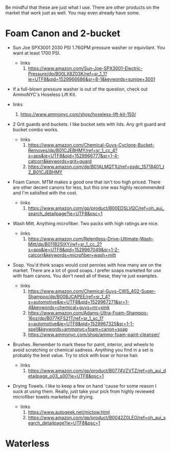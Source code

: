 Be mindful that these are just what I use. There are other products on the market that work just as well. You may even already have some.

# Foam Canon and 2-bucket

* Sun Joe SPX3001 2030 PSI 1.76GPM pressure washer or equivilant. You want at least 1700 PSI.
  * links
    1. https://www.amazon.com/Sun-Joe-SPX3001-Electric-Pressure/dp/B00LX8Z03K/ref=sr_1_1?ie=UTF8&qid=1529966686&sr=8-1&keywords=sunjoe+3001

 * If a full-blown pressure washer is out of the question, check out AmmoNYC's Hoseless Lift Kit.
  * links
     1. https://www.ammonyc.com/shop/hoseless-lift-kit-150/

* 2 Grit guards and buckets. I like bucket sets with lids. Any grit guard and bucket combo works.
  * links
     1. https://www.amazon.com/Chemical-Guys-Cyclone-Bucket-Removes/dp/B01CJEBHMY/ref=sr_1_cc_4?s=aps&ie=UTF8&qid=1529966777&sr=1-4-catcorr&keywords=grit+guard
     2. https://www.amazon.com/dp/B01ALMQT1U/ref=psdc_15718401_t2_B01CJEBHMY

* Foam Canon. MTM makes a good one that isn't too high priced. There are other decent canons for less, but this one was highly recommended and I'm satisfied with the cost.
  * links
    1. https://www.amazon.com/gp/product/B00EDSLVQC/ref=oh_aui_search_detailpage?ie=UTF8&psc=1

* Wash Mitt. Anything microfiber. Two packs with high ratings are nice.
  * links
    1. https://www.amazon.com/Relentless-Drive-Ultimate-Wash-Mitt/dp/B011B25IXY/ref=sr_1_cc_2?s=aps&ie=UTF8&qid=1529967049&sr=1-2-catcorr&keywords=microfiber+wash+mitt

* Soap. You'd think soaps would cost pennies with how many are on the market. There are a lot of good soaps. I prefer soaps marketed for use with foam canons. You don't need all of these, they're just examples.
  * links
    1. https://www.amazon.com/Chemical-Guys-CWS_402-Super-Shampoo/dp/B00BJCAPEE/ref=sr_1_4?s=automotive&ie=UTF8&qid=1529967271&sr=1-4&keywords=chemical+guys+mr+pink
    2. https://www.amazon.com/Adams-Ultra-Foam-Shampoo-16oz/dp/B077KFS21T/ref=sr_1_sc_1?s=automotive&ie=UTF8&qid=1529967325&sr=1-1-spell&keywords=ammonyc+foam+canon+soap
    3. https://www.ammonyc.com/shop/ammo-foam-paint-cleanser/

* Brushes. Remember to mark these for paint, interior, and wheels to avoid scratching or chemical sadness. Anything you find in a set is probably the best value. Try to stick with boar or horse hair.
  * links
    1. https://www.amazon.com/gp/product/B0774VZVTZ/ref=oh_aui_detailpage_o03_s00?ie=UTF8&psc=1

* Drying Towels. I like to keep a few on hand 'cause for some reason I suck at using them. Really, just take your pick from highly reviewed microfiber towels marketed for drying.
  * links
    1. https://www.autogeek.net/mictow.html
    2. https://www.amazon.com/gp/product/B0042Z0LEO/ref=oh_aui_search_detailpage?ie=UTF8&psc=1
    
# Waterless
